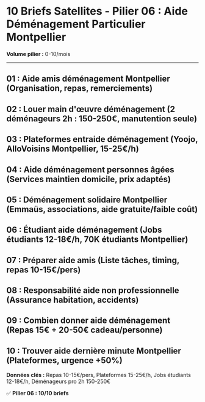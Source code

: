 # 10 Briefs Satellites - Pilier 06 : Aide Déménagement Particulier Montpellier

**Volume pilier :** 0-10/mois

---

## 01 : Aide amis déménagement Montpellier (Organisation, repas, remerciements)
## 02 : Louer main d'œuvre déménagement (2 déménageurs 2h : 150-250€, manutention seule)
## 03 : Plateformes entraide déménagement (Yoojo, AlloVoisins Montpellier, 15-25€/h)
## 04 : Aide déménagement personnes âgées (Services maintien domicile, prix adaptés)
## 05 : Déménagement solidaire Montpellier (Emmaüs, associations, aide gratuite/faible coût)
## 06 : Étudiant aide déménagement (Jobs étudiants 12-18€/h, 70K étudiants Montpellier)
## 07 : Préparer aide amis (Liste tâches, timing, repas 10-15€/pers)
## 08 : Responsabilité aide non professionnelle (Assurance habitation, accidents)
## 09 : Combien donner aide déménagement (Repas 15€ + 20-50€ cadeau/personne)
## 10 : Trouver aide dernière minute Montpellier (Plateformes, urgence +50%)

**Données clés :** Repas 10-15€/pers, Plateformes 15-25€/h, Jobs étudiants 12-18€/h, Déménageurs pro 2h 150-250€

✅ **Pilier 06 : 10/10 briefs**

